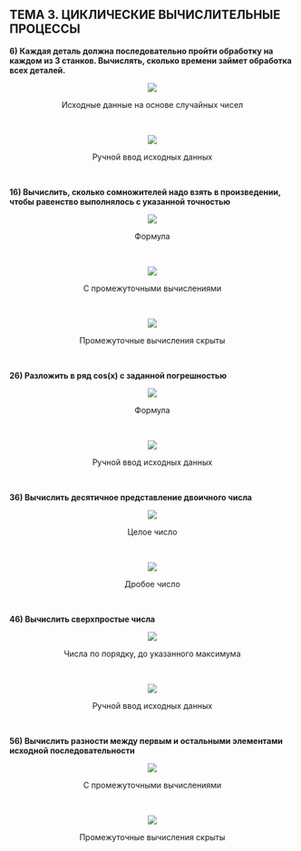 ## ТЕМА 3. ЦИКЛИЧЕСКИЕ ВЫЧИСЛИТЕЛЬНЫЕ ПРОЦЕССЫ


**6)	Каждая деталь должна последовательно пройти обработку на каждом из 3 станков.
Вычислять, сколько времени займет обработка всех деталей.**

<figure>
   <p align="center">
      <img src="https://github.com/dr-number/prog_lan_larionov_lab_3_cyclic_processes/blob/master/screens/6-1.jpg">
      <p align="center">Исходные данные на основе случайных чисел</p>
   </p>
</figure>
</br>

<figure>
   <p align="center">
      <img src="https://github.com/dr-number/prog_lan_larionov_lab_3_cyclic_processes/blob/master/screens/6-2.jpg">
      <p align="center">Ручной ввод исходных данных</p>
   </p>
</figure>
</br>

**16) Вычислить, сколько сомножителей надо взять в произведении, чтобы равенство выполнялось с указанной точностью**

<p align="center">
   <img src="https://github.com/dr-number/prog_lan_larionov_lab_3_cyclic_processes/blob/master/screens/16-formule.jpg">
   <p align="center">Формула</p>
</p>
</br>

<p align="center">
   <img src="https://github.com/dr-number/prog_lan_larionov_lab_3_cyclic_processes/blob/master/screens/16-1.jpg">
   <p align="center">С промежуточными вычислениями</p>
</p>
</br>

<p align="center">
   <img src="https://github.com/dr-number/prog_lan_larionov_lab_3_cyclic_processes/blob/master/screens/16-2.jpg">
   <p align="center">Промежуточные вычисления скрыты</p>
</p>
</br>

**26) Разложить в ряд cos(x) с заданной погрешностью**

<p align="center">
   <img src="https://github.com/dr-number/prog_lan_larionov_lab_3_cyclic_processes/blob/master/screens/26-formule.jpg">
   <p align="center">Формула</p>
</p>
</br>

<figure>
   <p align="center">
      <img src="https://github.com/dr-number/prog_lan_larionov_lab_3_cyclic_processes/blob/master/screens/26-1.jpg">
      <p align="center">Ручной ввод исходных данных</p>
   </p>
</figure>
</br>

**36) Вычислить десятичное представление двоичного числа**

<figure>
   <p align="center">
      <img src="https://github.com/dr-number/prog_lan_larionov_lab_3_cyclic_processes/blob/master/screens/36-1.jpg">
      <p align="center">Целое число</p>
   </p>
</figure>
</br>

<figure>
   <p align="center">
      <img src="https://github.com/dr-number/prog_lan_larionov_lab_3_cyclic_processes/blob/master/screens/36-2.jpg">
      <p align="center">Дробое число</p>
   </p>
</figure>
</br>

**46) Вычислить сверхпростые числа**
<figure>
   <p align="center">
      <img src="https://github.com/dr-number/prog_lan_larionov_lab_3_cyclic_processes/blob/master/screens/46-1.jpg">
      <p align="center">Числа по порядку, до указанного максимума</p>
   </p>
</figure>
</br>

<figure>
   <p align="center">
      <img src="https://github.com/dr-number/prog_lan_larionov_lab_3_cyclic_processes/blob/master/screens/46-2.jpg">
      <p align="center">Ручной ввод исходных данных</p>
   </p>
</figure>
</br>

**56) Вычислить разности между первым и остальными элементами исходной последовательности**
<figure>
   <p align="center">
      <img src="https://github.com/dr-number/prog_lan_larionov_lab_3_cyclic_processes/blob/master/screens/56-1.jpg">
      <p align="center">С промежуточными вычислениями</p>
   </p>
</figure>
</br>

<p align="center">
   <img src="https://github.com/dr-number/prog_lan_larionov_lab_3_cyclic_processes/blob/master/screens/56-2.jpg">
   <p align="center">Промежуточные вычисления скрыты</p>
</p>
</br>
